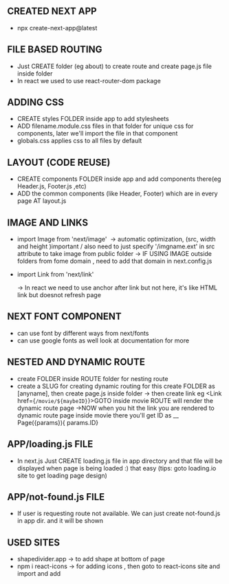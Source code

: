 ## CREATED NEXT APP 
 - npx create-next-app@latest 

## FILE BASED ROUTING 
 - Just CREATE folder (eg about) to create route and create page.js file inside folder 
 - In react we used to use react-router-dom package

## ADDING CSS
 - CREATE styles FOLDER inside app to add stylesheets 
 - ADD filename.module.css files in that folder for unique css for components, later we'll 
    import the file in that component
 - globals.css applies css to all files by default

## LAYOUT (CODE REUSE)
 - CREATE components FOLDER inside app and add components there(eg Header.js, Footer.js ,etc)
 - ADD the common components (like Header, Footer) which are in every page AT layout.js

## IMAGE AND LINKS
 - import Image from 'next/image'
   <Img src="" height={} width={} />
    -> automatic optimization, (src, width and height )important    / also need to just specify '/imgname.ext' in src attribute to take image from public folder
    -> IF USING IMAGE outside folders from fome domain , need to add that domain in next.config.js

 - import Link from 'next/link'
    <Link href=""></Link>     
    -> In react we need to use anchor after link but not here, it's like HTML link but doesnot 
        refresh page

## NEXT FONT COMPONENT
 - can use font by different ways from next/fonts
 - can use google fonts as well look at documentation for more

## NESTED AND DYNAMIC ROUTE
 - create FOLDER inside ROUTE folder for nesting route
 - create a SLUG for creating dynamic routing
   for this create FOLDER as [anyname], then create page.js inside folder
   -> then create link eg <Link href={`/movie/${maybeID}`}>GOTO</Link> inside movie ROUTE will render the dynamic route page
   ->NOW when you hit the link you are rendered to dynamic route page inside movie 
     there you'll get ID as __ Page({params}){ params.ID}

## APP/loading.js FILE
 - In next.js Just CREATE loading.js file in app directory and that file will be displayed when
   page is being loaded :) that easy
   (tips: goto loading.io site to get loading page design)

## APP/not-found.js FILE
- If user is requesting route not available. We can just create not-found.js in app dir. and 
   it will be shown



## USED SITES
 - shapedivider.app -> to add shape at bottom of page 
 - npm i react-icons -> for adding icons , then goto to react-icons site and import and add